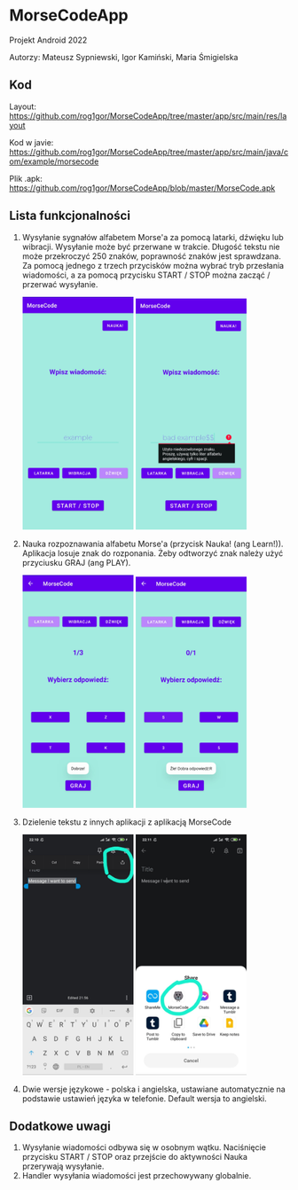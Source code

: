 # MorseCodeApp
Projekt Android 2022

Autorzy: Mateusz Sypniewski, Igor Kamiński, Maria Śmigielska

 ## Kod
 
 Layout: https://github.com/rog1gor/MorseCodeApp/tree/master/app/src/main/res/layout
 
 Kod w javie: https://github.com/rog1gor/MorseCodeApp/tree/master/app/src/main/java/com/example/morsecode
 
 Plik .apk: https://github.com/rog1gor/MorseCodeApp/blob/master/MorseCode.apk

## Lista funkcjonalności
1. Wysyłanie sygnałów alfabetem Morse'a za pomocą latarki, dźwięku lub wibracji. Wysyłanie może być przerwane w trakcie. Długość tekstu nie może przekroczyć 250 znaków, poprawność znaków jest sprawdzana. Za pomocą jednego z trzech przycisków można wybrać tryb przesłania wiadomości, a za pomocą przycisku START / STOP można zacząć / przerwać wysyłanie.

    <img src="https://github.com/rog1gor/MorseCodeApp/blob/master/image5.jpg" width="200" height=auto />   <img src="https://github.com/rog1gor/MorseCodeApp/blob/master/image4.jpg" width="200" height=auto />
  
2. Nauka rozpoznawania alfabetu Morse'a (przycisk Nauka! (ang Learn!)). Aplikacja losuje znak do rozponania. Żeby odtworzyć znak należy użyć przyciusku GRAJ (ang PLAY).

   <img src="https://github.com/rog1gor/MorseCodeApp/blob/master/image3.jpg" width="200" height=auto />   <img src="https://github.com/rog1gor/MorseCodeApp/blob/master/image6.jpg" width="200" height=auto />
  
3. Dzielenie tekstu z innych aplikacji z aplikacją MorseCode

   <img src="https://github.com/rog1gor/MorseCodeApp/blob/master/image1.jpg" width="200" height=auto />   <img src="https://github.com/rog1gor/MorseCodeApp/blob/master/image2.jpg" width="200" height=auto />
   
 4. Dwie wersje językowe - polska i angielska, ustawiane automatycznie na podstawie ustawień języka w telefonie. Default wersja to angielski.
 
 ## Dodatkowe uwagi
 1. Wysyłanie wiadomości odbywa się w osobnym wątku. Naciśnięcie przycisku START / STOP oraz przejście do aktywności Nauka przerywają wysyłanie.
 2. Handler wysyłania wiadomości jest przechowywany globalnie.
 
 
 
